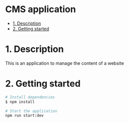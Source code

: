 <h1>CMS application</h1>

- [1. Description](#1-description)
- [2. Getting started](#2-getting-started)

# 1. Description

This is an application to manage the content of a website

# 2. Getting started

```bash
# Install dependencies
$ npm install

# Start the application
npm run start:dev
```
